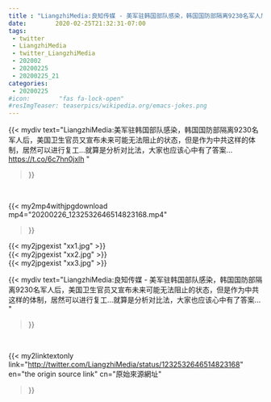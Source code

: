 ```yaml
---
title : "LiangzhiMedia:良知传媒 - 美军驻韩国部队感染，韩国国防部隔离9230名军人后，美国卫生官员又宣布未来可能无法阻止的状态，但是作为中共这样的体制，居然可以进行复工...就算是分析对比法，大家也应该心中有了答案... "
date:        2020-02-25T21:32:31-07:00
tags:
 - twitter
 - LiangzhiMedia
 - twitter_LiangzhiMedia
 - 202002
 - 20200225
 - 20200225_21
categories:
 - 20200225
#icon:        "fas fa-lock-open"
#resImgTeaser: teaserpics/wikipedia.org/emacs-jokes.png
---
```


{{< mydiv text="LiangzhiMedia:美军驻韩国部队感染，韩国国防部隔离9230名军人后，美国卫生官员又宣布未来可能无法阻止的状态，但是作为中共这样的体制，居然可以进行复工...就算是分析对比法，大家也应该心中有了答案... https://t.co/6c7hn0jxlh "
>}}
<br>


{{< my2mp4withjpgdownload mp4="20200226_1232532646514823168.mp4"
>}}

{{< my2jpgexist "xx1.jpg" >}}<br>
{{< my2jpgexist "xx2.jpg" >}}<br>
{{< my2jpgexist "xx3.jpg" >}}<br>



{{< mydiv text="LiangzhiMedia:良知传媒 - 美军驻韩国部队感染，韩国国防部隔离9230名军人后，美国卫生官员又宣布未来可能无法阻止的状态，但是作为中共这样的体制，居然可以进行复工...就算是分析对比法，大家也应该心中有了答案... "
>}}
<br>

{{< my2linktextonly link="http://twitter.com/LiangzhiMedia/status/1232532646514823168"
en="the origin source link" cn="原始來源網址"
>}}


<br>

